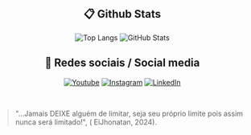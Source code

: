 
<h2 align="center"> 📋 Github Stats </h2>

<div align="center">

![Top Langs](https://github-readme-stats-git-masterrstaa-rickstaa.vercel.app/api/top-langs/?username=EiJhonatan&layout=donut&bg_color=353D41&border_color=123547&title_color=EB9326&text_color=FFF&)
![GitHub Stats](https://github-readme-stats.vercel.app/api?username=EiJhonatan&theme=transparent&bg_color=353D41&border_color=123547&show_icons=true&icon_color=EB9326&title_color=EB9326&text_color=FFF&hide_title=true&hide=stars&rank_icon=github)


</div>



<h2 align="center"> 📱 Redes sociais / Social media </h2>

<div align="center">

[![Youtube](https://img.shields.io/badge/YouTube-red?style=for-the-badge&logo=youtube&logoColor=white)](https://youtube.com/@eijhonatan)
[![Instagram](https://img.shields.io/badge/-Instagram-%23E4405F?style=for-the-badge&logo=instagram&logoColor=white)](https://www.instagram.com/jhonyferreira17//)
[![LinkedIn](https://img.shields.io/badge/LinkedIn-0077B5?style=for-the-badge&logo=linkedin&logoColor=white)](https://www.linkedin.com/in/eijhonatanferreira/)
</div>
<br>

>"...Jamais DEIXE alguém de limitar, seja seu próprio limite pois assim nunca será limitado!", ( EiJhonatan, 2024).

